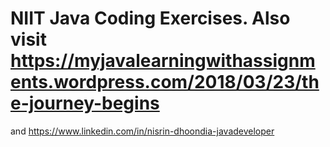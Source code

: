 # NIIT Java Coding Exercises. Also visit https://myjavalearningwithassignments.wordpress.com/2018/03/23/the-journey-begins
and https://www.linkedin.com/in/nisrin-dhoondia-javadeveloper
